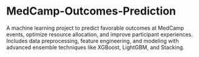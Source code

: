 # MedCamp-Outcomes-Prediction
A machine learning project to predict favorable outcomes at MedCamp events, optimize resource allocation, and improve participant experiences. Includes data preprocessing, feature engineering, and modeling with advanced ensemble techniques like XGBoost, LightGBM, and Stacking.
